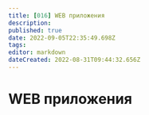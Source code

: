```yaml
---
title: [016] WEB приложения
description: 
published: true
date: 2022-09-05T22:35:49.698Z
tags: 
editor: markdown
dateCreated: 2022-08-31T09:44:32.656Z
---
```


# WEB приложения


